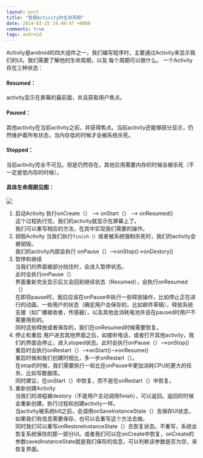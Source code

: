 ```yaml
---
layout: post
title: "管理Activity的生命周期"
date: 2014-03-25 19:48:47 +0800
comments: true
tags: android
---
```


Activity是android的四大组件之一，我们编写程序时，主要通过Activity来显示我们的UI。我们需要了解他的生命周期，以及 每个周期可以做什么。
一个Activity存在三种状态：

#### Resumed：
activity显示在屏幕的最前面，并且获取用户焦点。 
#### Paused：
其他activity在当前activity之前，并获得焦点。当前activity还能够部分显示，仍然维护着所有状态，当内存低的时候才会被系统杀死。

#### Stopped：
当前activity完全不可见。但是仍然存在，其他应用需要内存的时候会被杀死（不一定是低内存的时候）。

<!--more-->
#### 具体生命周期见图：
![](http://isming.qiniudn.com/activity_lifecycle.png)

1. 启动Activity
执行onCreate（） --> onStart（） --> onResumed()    
这个过程执行完，我们的activity就显示在屏幕上了。    
我们可以重写相应的方法，在其中实现我们需要的操作。    
2. 销毁Activity
当我们执行`finish（）`或者被系统强制杀死时，我们的activity会被销毁。    
我们的activity内部会执行 onPause（）-->onStop()->onDestory()    
3. 暂停和继续    
当我们的界面被部分挡住时，会进入暂停状态。    
此时会执行onPause（）    
界面重新完全显示后又会回到继续状态（Resumed），会执行onResumed（）    
在即将pause时，我应应该在onPause中执行一些释放操作，比如停止正在进行的动画，一些用户的状态（确定用户会保存的，比如邮件草稿），释放系统支援（如广播接收者，传感器），以及其他会消耗电池并且在paused时用户不需要用到的。    
同时这些释放或者保存的，我们在onResumed时候需要恢复。    
4. 停止和重启
用户进去其他界面之后，如接听电话，或者打开其他activity，我们的界面会停止，进入stoped状态。此时会执行onPause（）-->onStop()    
重启时会执行onRestart（）-->onStart()-->onResume()    
重启时候和我们创建时相比，多一步onRestart（）。    
​在stop的时候，我们需要执行一些比在onPause中更加消耗CPU的更大的任务，比如写数据库。    
​同时建议，在onStart（）中恢复，而不是在onRestart（）中恢复。     
5. 重新创建Activity   
​ ​当我们的进程被destory（不是用户主动调用finish），可以返回。返回的时候会重新创建。执行过程和创建activity一样。    
​当activity被系统kill之前，会调用onSaveInstanceState（）去保存UI状态，如果我们有信息需要保存，也可以去重写这个方法去做。   
同时我们可以重写onRestoreInstanceState（）去恢复状态。不重写，系统会恢复系统保存的那一部分UI。或者我们可以在onCreate中恢复，onCreate的参数savedInstanceState就是我们保存的信息，可以判断该参数是否为空，来恢复界面。

